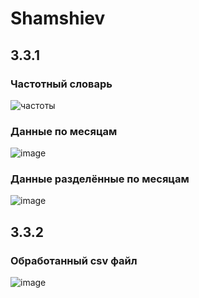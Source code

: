 # Shamshiev

## 3.3.1

### Частотный словарь

![частоты](https://user-images.githubusercontent.com/93040594/208480180-6b61b1ea-f4a7-4008-9e75-896d3029fc67.png)

### Данные по месяцам

![image](https://user-images.githubusercontent.com/93040594/208481027-df165cb6-b76e-4c5f-b978-f45eecd918ba.png)

### Данные разделённые по месяцам

![image](https://user-images.githubusercontent.com/93040594/208484371-6e146417-e16c-4adb-82e9-4f12abfa6bca.png)

## 3.3.2

### Обработанный csv файл

![image](https://user-images.githubusercontent.com/93040594/208484556-3ed3da00-575e-41da-9c49-e9724251009e.png)

